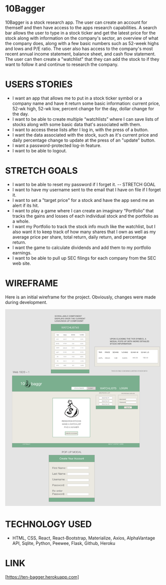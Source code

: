 # 10Bagger
10Bagger is a stock research app. The user can create an account for themself and then have access to the apps research capabilities. A search bar allows the user to type in a stock ticker and get the latest price for the stock along with information on the company's sector, an overview of what the company does, along with a few basic numbers such as 52-week highs and lows and P/E ratio. The user also has access to the company's most recent annual income statement, balance sheet, and cash flow statement. The user can then create a "watchlist" that they can add the stock to if they want to follow it and continue to research the company. 

# USERS STORIES
- I want an app that allows me to put in a stock ticker symbol or a company name and have it return some basic information: current price, 52-wk high, 52-wk low, percent change for the day, dollar change for the day.
- I want to be able to create multiple “watchlists” where I can save lists of stocks along with some basic data that's associated with them. 
- I want to access these lists after I log in, with the press of a button.
- I want the data associated with the stock, such as it's current price and daily percentage change to update at the press of an "update" button. 
- I want a password-protected log-in feature.
- I want to be able to logout.

# STRETCH GOALS
- I want to be able to reset my password if I forget it. -- STRETCH GOAL
- I want to have my username sent to the email that I have on file if I forget it.
- I want to set a "target price" for a stock and have the app send me an alert if its hit.
- I want to play a game where I can create an imaginary “Portfolio” that tracks the gains and losses of each individual stock and the portfolio as a whole.
- I want my Portfolio to track the stock info much like the watchlist, but I also want it to keep track of how many shares that I own as well as my average price per share, total return, daily return, and percentage return.
- I want the game to calculate dividends and add them to my portfolio earnings.
- I want to be able to pull up SEC filings for each company from the SEC web site.

# WIREFRAME
Here is an initial wireframe for the project. Obviously, changes were made during development.

![Screenshot of Wireframe](https://github.com/cox512/Stock_Trackr_Front/blob/master/10baggr_wire_screenshot.png)

# TECHNOLOGY USED
- HTML, CSS, React, React-Bootstrap, Materialize, Axios, AlphaVantage API, Sqlite, Python, Peewee, Flask, Github, Heroku

# LINK
[https://ten-bagger.herokuapp.com]

